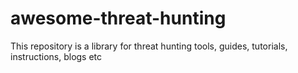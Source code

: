 # awesome-threat-hunting
This repository is a library for threat hunting tools, guides, tutorials, instructions, blogs etc
